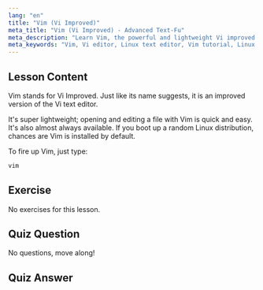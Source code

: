 ```yaml
---
lang: "en"
title: "Vim (Vi Improved)"
meta_title: "Vim (Vi Improved) - Advanced Text-Fu"
meta_description: "Learn Vim, the powerful and lightweight Vi improved text editor for Linux. Understand basic usage and why Vim is essential for Linux users."
meta_keywords: "Vim, Vi editor, Linux text editor, Vim tutorial, Linux commands, beginner Linux, Vim guide"
---
```


## Lesson Content

Vim stands for Vi Improved. Just like its name suggests, it is an improved version of the Vi text editor.

It's super lightweight; opening and editing a file with Vim is quick and easy. It's also almost always available. If you boot up a random Linux distribution, chances are Vim is installed by default.

To fire up Vim, just type:

```bash
vim
```

## Exercise

No exercises for this lesson.

## Quiz Question

No questions, move along!

## Quiz Answer
